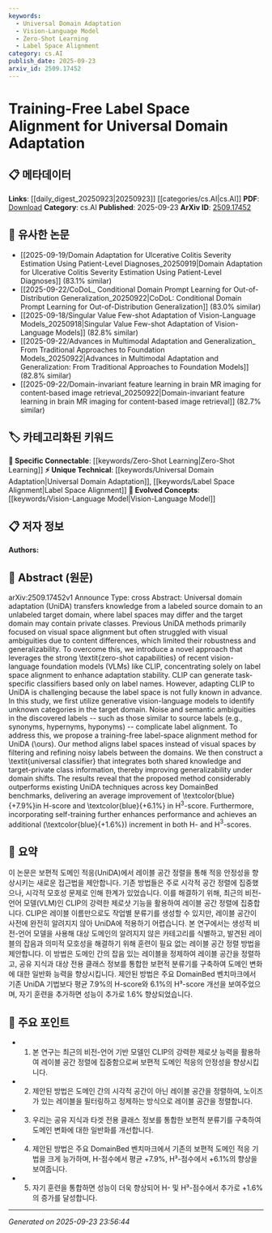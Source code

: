 ```yaml
---
keywords:
  - Universal Domain Adaptation
  - Vision-Language Model
  - Zero-Shot Learning
  - Label Space Alignment
category: cs.AI
publish_date: 2025-09-23
arxiv_id: 2509.17452
---
```


<!-- KEYWORD_LINKING_METADATA:
{
  "processed_timestamp": "2025-09-23T23:56:44.676762",
  "vocabulary_version": "1.0",
  "selected_keywords": [
    "Universal Domain Adaptation",
    "Vision-Language Model",
    "Zero-Shot Learning",
    "Label Space Alignment"
  ],
  "rejected_keywords": [],
  "similarity_scores": {
    "Universal Domain Adaptation": 0.78,
    "Vision-Language Model": 0.82,
    "Zero-Shot Learning": 0.8,
    "Label Space Alignment": 0.77
  },
  "extraction_method": "AI_prompt_based",
  "budget_applied": true,
  "candidates_json": {
    "candidates": [
      {
        "surface": "Universal Domain Adaptation",
        "canonical": "Universal Domain Adaptation",
        "aliases": [
          "UniDA"
        ],
        "category": "unique_technical",
        "rationale": "This concept is central to the paper and represents a specific adaptation challenge that connects to domain adaptation literature.",
        "novelty_score": 0.75,
        "connectivity_score": 0.68,
        "specificity_score": 0.85,
        "link_intent_score": 0.78
      },
      {
        "surface": "Vision-Language Foundation Models",
        "canonical": "Vision-Language Model",
        "aliases": [
          "VLMs"
        ],
        "category": "evolved_concepts",
        "rationale": "These models are crucial for the proposed method and connect to recent advances in multimodal learning.",
        "novelty_score": 0.65,
        "connectivity_score": 0.88,
        "specificity_score": 0.8,
        "link_intent_score": 0.82
      },
      {
        "surface": "Zero-Shot Capabilities",
        "canonical": "Zero-Shot Learning",
        "aliases": [
          "Zero-Shot"
        ],
        "category": "specific_connectable",
        "rationale": "Zero-shot learning is a key feature leveraged by the method, linking to broader machine learning capabilities.",
        "novelty_score": 0.6,
        "connectivity_score": 0.85,
        "specificity_score": 0.78,
        "link_intent_score": 0.8
      },
      {
        "surface": "Label Space Alignment",
        "canonical": "Label Space Alignment",
        "aliases": [],
        "category": "unique_technical",
        "rationale": "This is a novel approach proposed in the paper, crucial for understanding the method's contribution.",
        "novelty_score": 0.7,
        "connectivity_score": 0.72,
        "specificity_score": 0.82,
        "link_intent_score": 0.77
      }
    ],
    "ban_list_suggestions": [
      "method",
      "performance",
      "experiment"
    ]
  },
  "decisions": [
    {
      "candidate_surface": "Universal Domain Adaptation",
      "resolved_canonical": "Universal Domain Adaptation",
      "decision": "linked",
      "scores": {
        "novelty": 0.75,
        "connectivity": 0.68,
        "specificity": 0.85,
        "link_intent": 0.78
      }
    },
    {
      "candidate_surface": "Vision-Language Foundation Models",
      "resolved_canonical": "Vision-Language Model",
      "decision": "linked",
      "scores": {
        "novelty": 0.65,
        "connectivity": 0.88,
        "specificity": 0.8,
        "link_intent": 0.82
      }
    },
    {
      "candidate_surface": "Zero-Shot Capabilities",
      "resolved_canonical": "Zero-Shot Learning",
      "decision": "linked",
      "scores": {
        "novelty": 0.6,
        "connectivity": 0.85,
        "specificity": 0.78,
        "link_intent": 0.8
      }
    },
    {
      "candidate_surface": "Label Space Alignment",
      "resolved_canonical": "Label Space Alignment",
      "decision": "linked",
      "scores": {
        "novelty": 0.7,
        "connectivity": 0.72,
        "specificity": 0.82,
        "link_intent": 0.77
      }
    }
  ]
}
-->

# Training-Free Label Space Alignment for Universal Domain Adaptation

## 📋 메타데이터

**Links**: [[daily_digest_20250923|20250923]] [[categories/cs.AI|cs.AI]]
**PDF**: [Download](https://arxiv.org/pdf/2509.17452.pdf)
**Category**: cs.AI
**Published**: 2025-09-23
**ArXiv ID**: [2509.17452](https://arxiv.org/abs/2509.17452)

## 🔗 유사한 논문
- [[2025-09-19/Domain Adaptation for Ulcerative Colitis Severity Estimation Using Patient-Level Diagnoses_20250919|Domain Adaptation for Ulcerative Colitis Severity Estimation Using Patient-Level Diagnoses]] (83.1% similar)
- [[2025-09-22/CoDoL_ Conditional Domain Prompt Learning for Out-of-Distribution Generalization_20250922|CoDoL: Conditional Domain Prompt Learning for Out-of-Distribution Generalization]] (83.0% similar)
- [[2025-09-18/Singular Value Few-shot Adaptation of Vision-Language Models_20250918|Singular Value Few-shot Adaptation of Vision-Language Models]] (82.8% similar)
- [[2025-09-22/Advances in Multimodal Adaptation and Generalization_ From Traditional Approaches to Foundation Models_20250922|Advances in Multimodal Adaptation and Generalization: From Traditional Approaches to Foundation Models]] (82.8% similar)
- [[2025-09-22/Domain-invariant feature learning in brain MR imaging for content-based image retrieval_20250922|Domain-invariant feature learning in brain MR imaging for content-based image retrieval]] (82.7% similar)

## 🏷️ 카테고리화된 키워드
**🔗 Specific Connectable**: [[keywords/Zero-Shot Learning|Zero-Shot Learning]]
**⚡ Unique Technical**: [[keywords/Universal Domain Adaptation|Universal Domain Adaptation]], [[keywords/Label Space Alignment|Label Space Alignment]]
**🚀 Evolved Concepts**: [[keywords/Vision-Language Model|Vision-Language Model]]

## 📋 저자 정보

**Authors:** 

## 📄 Abstract (원문)

arXiv:2509.17452v1 Announce Type: cross 
Abstract: Universal domain adaptation (UniDA) transfers knowledge from a labeled source domain to an unlabeled target domain, where label spaces may differ and the target domain may contain private classes. Previous UniDA methods primarily focused on visual space alignment but often struggled with visual ambiguities due to content differences, which limited their robustness and generalizability. To overcome this, we introduce a novel approach that leverages the strong \textit{zero-shot capabilities} of recent vision-language foundation models (VLMs) like CLIP, concentrating solely on label space alignment to enhance adaptation stability. CLIP can generate task-specific classifiers based only on label names. However, adapting CLIP to UniDA is challenging because the label space is not fully known in advance. In this study, we first utilize generative vision-language models to identify unknown categories in the target domain. Noise and semantic ambiguities in the discovered labels -- such as those similar to source labels (e.g., synonyms, hypernyms, hyponyms) -- complicate label alignment. To address this, we propose a training-free label-space alignment method for UniDA (\ours). Our method aligns label spaces instead of visual spaces by filtering and refining noisy labels between the domains. We then construct a \textit{universal classifier} that integrates both shared knowledge and target-private class information, thereby improving generalizability under domain shifts. The results reveal that the proposed method considerably outperforms existing UniDA techniques across key DomainBed benchmarks, delivering an average improvement of \textcolor{blue}{+7.9\%}in H-score and \textcolor{blue}{+6.1\%} in H$^3$-score. Furthermore, incorporating self-training further enhances performance and achieves an additional (\textcolor{blue}{+1.6\%}) increment in both H- and H$^3$-scores.

## 📝 요약

이 논문은 보편적 도메인 적응(UniDA)에서 레이블 공간 정렬을 통해 적응 안정성을 향상시키는 새로운 접근법을 제안합니다. 기존 방법들은 주로 시각적 공간 정렬에 집중했으나, 시각적 모호성 문제로 인해 한계가 있었습니다. 이를 해결하기 위해, 최근의 비전-언어 모델(VLM)인 CLIP의 강력한 제로샷 기능을 활용하여 레이블 공간 정렬에 집중합니다. CLIP은 레이블 이름만으로도 작업별 분류기를 생성할 수 있지만, 레이블 공간이 사전에 완전히 알려지지 않아 UniDA에 적용하기 어렵습니다. 본 연구에서는 생성적 비전-언어 모델을 사용해 대상 도메인의 알려지지 않은 카테고리를 식별하고, 발견된 레이블의 잡음과 의미적 모호성을 해결하기 위해 훈련이 필요 없는 레이블 공간 정렬 방법을 제안합니다. 이 방법은 도메인 간의 잡음 있는 레이블을 정제하여 레이블 공간을 정렬하고, 공유 지식과 대상 전용 클래스 정보를 통합한 보편적 분류기를 구축하여 도메인 변화에 대한 일반화 능력을 향상시킵니다. 제안된 방법은 주요 DomainBed 벤치마크에서 기존 UniDA 기법보다 평균 7.9%의 H-score와 6.1%의 H³-score 개선을 보여주었으며, 자기 훈련을 추가하면 성능이 추가로 1.6% 향상되었습니다.

## 🎯 주요 포인트

- 1. 본 연구는 최근의 비전-언어 기반 모델인 CLIP의 강력한 제로샷 능력을 활용하여 레이블 공간 정렬에 집중함으로써 보편적 도메인 적응의 안정성을 향상시킵니다.
- 2. 제안된 방법은 도메인 간의 시각적 공간이 아닌 레이블 공간을 정렬하여, 노이즈가 있는 레이블을 필터링하고 정제하는 방식으로 레이블 공간을 정렬합니다.
- 3. 우리는 공유 지식과 타겟 전용 클래스 정보를 통합한 보편적 분류기를 구축하여 도메인 변화에 대한 일반화를 개선합니다.
- 4. 제안된 방법은 주요 DomainBed 벤치마크에서 기존의 보편적 도메인 적응 기법을 크게 능가하며, H-점수에서 평균 +7.9%, H³-점수에서 +6.1%의 향상을 보여줍니다.
- 5. 자기 훈련을 통합하면 성능이 더욱 향상되어 H- 및 H³-점수에서 추가로 +1.6%의 증가를 달성합니다.


---

*Generated on 2025-09-23 23:56:44*